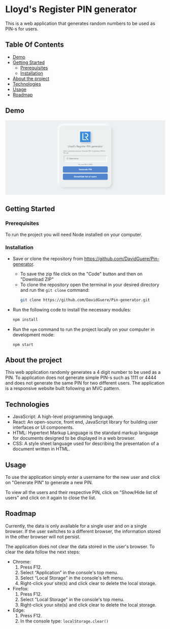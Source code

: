 # Lloyd's Register PIN generator

This is a web application that generates random numbers to be used as PIN-s for users.

## Table Of Contents

- [Demo](#demo)
- [Getting Started](#getting-started)
  - [Prerequisites](#Prerequisites)
  - [Installation](#installation)
- [About the project](#about-the-project)
- [Technologies](#technologies)
- [Usage](#usage)
- [Roadmap](#roadmap)

## Demo

![](images/demo.png)

## Getting Started

### Prerequisites

To run the project you will need Node installed on your computer.

### Installation

- Save or clone the repository from https://github.com/DavidGuere/Pin-generator.

  - To save the zip file click on the "Code" button and then on "Download ZIP"
  - To clone the repository open the terminal in your desired directory and run the `git clone` command:
    ```sh
    git clone https://github.com/DavidGuere/Pin-generator.git
    ```

- Run the following code to install the necessary modules:
  ```sh
  npm install
  ```
- Run the `npm` command to run the project locally on your computer in development mode:

  ```
  npm start
  ```

## About the project

This web application randomly generates a 4 digit number to be used as a PIN. To application does not generate simple PIN-s such as 1111 or 4444 and does not generate the same PIN for two different users. The application is a responsive website built following an MVC pattern.

## Technologies

- JavaScript: A high-level programming language.
- React: An open-source, front end, JavaScript library for building user interfaces or UI components.
- HTML: Hypertext Markup Language is the standard markup language for documents designed to be displayed in a web browser.
- CSS: A style sheet language used for describing the presentation of a document written in HTML.

## Usage

To use the application simply enter a username for the new user and click on "Generate PIN" to generate a new PIN.

To view all the users and their respective PIN, click on "Show/Hide list of users" and click on it again to close the list.

## Roadmap

Currently, the data is only available for a single user and on a single browser. If the user switches to a different browser, the information stored in the other browser will not persist.

The application does not clear the data stored in the user's browser. To clear the data follow the next steps:

- Chrome:
  1. Press F12.
  2. Select “Application” in the console's top menu.
  3. Select “Local Storage” in the console's left menu.
  4. Right-click your site(s) and click clear to delete the local storage.
- Firefox:
  1. Press F12.
  2. Select "Local Storage" in the console's top menu.
  3. Right-click your site(s) and click clear to delete the local storage.
- Edge:
  1. Press F12.
  2. In the console type: `localStorage.clear()`
